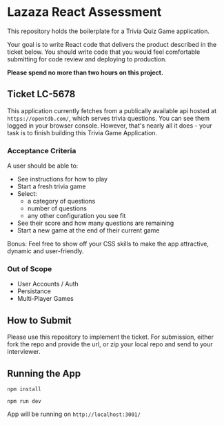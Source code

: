 # Lazaza React Assessment

This repository holds the boilerplate for a Trivia Quiz Game application.

Your goal is to write React code that delivers the product described in the ticket below. You should write code that you would feel comfortable submitting for code review and deploying to production.

**Please spend no more than two hours on this project.**

## Ticket LC-5678

This application currently fetches from a publically available api hosted at `https://opentdb.com/`, which serves trivia questions. You can see them logged in your browser console. However, that's nearly all it does - your task is to finish building this Trivia Game Application.

### Acceptance Criteria

A user should be able to:

- See instructions for how to play
- Start a fresh trivia game
- Select:
  - a category of questions
  - number of questions
  - any other configuration you see fit
- See their score and how many questions are remaining
- Start a new game at the end of their current game

Bonus: Feel free to show off your CSS skills to make the app attractive, dynamic and user-friendly.

### Out of Scope

- User Accounts / Auth
- Persistance
- Multi-Player Games

## How to Submit

Please use this repository to implement the ticket.
For submission, either fork the repo and provide the url, or zip your local repo and send to your interviewer.

## Running the App

`npm install`

`npm run dev`

App will be running on `http://localhost:3001/`
